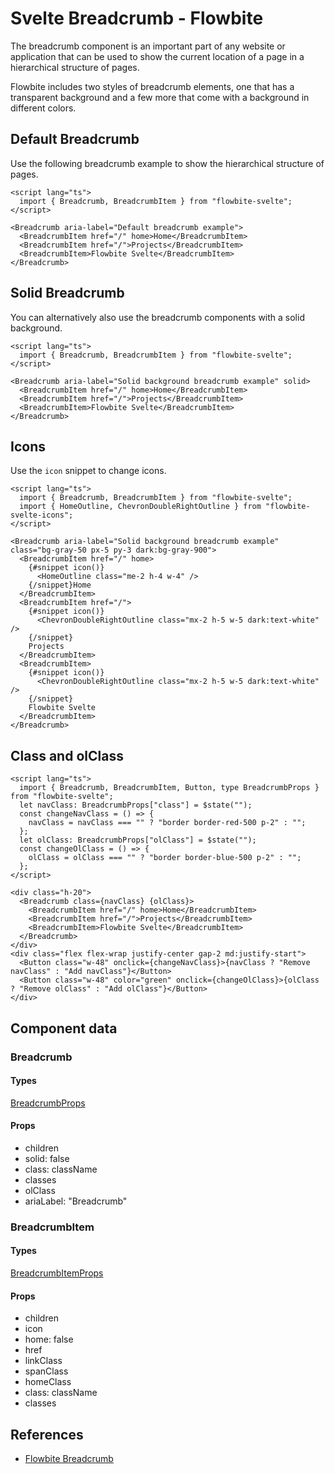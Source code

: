 # Svelte Breadcrumb - Flowbite


The breadcrumb component is an important part of any website or application that can be used to show the current location of a page in a hierarchical structure of pages.

Flowbite includes two styles of breadcrumb elements, one that has a transparent background and a few more that come with a background in different colors.

## Default Breadcrumb

Use the following breadcrumb example to show the hierarchical structure of pages.

```svelte
<script lang="ts">
  import { Breadcrumb, BreadcrumbItem } from "flowbite-svelte";
</script>

<Breadcrumb aria-label="Default breadcrumb example">
  <BreadcrumbItem href="/" home>Home</BreadcrumbItem>
  <BreadcrumbItem href="/">Projects</BreadcrumbItem>
  <BreadcrumbItem>Flowbite Svelte</BreadcrumbItem>
</Breadcrumb>
```

## Solid Breadcrumb

You can alternatively also use the breadcrumb components with a solid background.

```svelte
<script lang="ts">
  import { Breadcrumb, BreadcrumbItem } from "flowbite-svelte";
</script>

<Breadcrumb aria-label="Solid background breadcrumb example" solid>
  <BreadcrumbItem href="/" home>Home</BreadcrumbItem>
  <BreadcrumbItem href="/">Projects</BreadcrumbItem>
  <BreadcrumbItem>Flowbite Svelte</BreadcrumbItem>
</Breadcrumb>
```

## Icons

Use the `icon` snippet to change icons.

```svelte
<script lang="ts">
  import { Breadcrumb, BreadcrumbItem } from "flowbite-svelte";
  import { HomeOutline, ChevronDoubleRightOutline } from "flowbite-svelte-icons";
</script>

<Breadcrumb aria-label="Solid background breadcrumb example" class="bg-gray-50 px-5 py-3 dark:bg-gray-900">
  <BreadcrumbItem href="/" home>
    {#snippet icon()}
      <HomeOutline class="me-2 h-4 w-4" />
    {/snippet}Home
  </BreadcrumbItem>
  <BreadcrumbItem href="/">
    {#snippet icon()}
      <ChevronDoubleRightOutline class="mx-2 h-5 w-5 dark:text-white" />
    {/snippet}
    Projects
  </BreadcrumbItem>
  <BreadcrumbItem>
    {#snippet icon()}
      <ChevronDoubleRightOutline class="mx-2 h-5 w-5 dark:text-white" />
    {/snippet}
    Flowbite Svelte
  </BreadcrumbItem>
</Breadcrumb>
```

## Class and olClass

```svelte
<script lang="ts">
  import { Breadcrumb, BreadcrumbItem, Button, type BreadcrumbProps } from "flowbite-svelte";
  let navClass: BreadcrumbProps["class"] = $state("");
  const changeNavClass = () => {
    navClass = navClass === "" ? "border border-red-500 p-2" : "";
  };
  let olClass: BreadcrumbProps["olClass"] = $state("");
  const changeOlClass = () => {
    olClass = olClass === "" ? "border border-blue-500 p-2" : "";
  };
</script>

<div class="h-20">
  <Breadcrumb class={navClass} {olClass}>
    <BreadcrumbItem href="/" home>Home</BreadcrumbItem>
    <BreadcrumbItem href="/">Projects</BreadcrumbItem>
    <BreadcrumbItem>Flowbite Svelte</BreadcrumbItem>
  </Breadcrumb>
</div>
<div class="flex flex-wrap justify-center gap-2 md:justify-start">
  <Button class="w-48" onclick={changeNavClass}>{navClass ? "Remove navClass" : "Add navClass"}</Button>
  <Button class="w-48" color="green" onclick={changeOlClass}>{olClass ? "Remove olClass" : "Add olClass"}</Button>
</div>
```

## Component data

### Breadcrumb

#### Types

[BreadcrumbProps](https://github.com/themesberg/flowbite-svelte/blob/main/src/lib/types.ts#L278)

#### Props

- children
- solid: false
- class: className
- classes
- olClass
- ariaLabel: "Breadcrumb"

### BreadcrumbItem

#### Types

[BreadcrumbItemProps](https://github.com/themesberg/flowbite-svelte/blob/main/src/lib/types.ts#L285)

#### Props

- children
- icon
- home: false
- href
- linkClass
- spanClass
- homeClass
- class: className
- classes


## References

- [Flowbite Breadcrumb](https://flowbite.com/docs/components/breadcrumb/)
